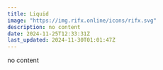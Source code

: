 ```yaml
---
title: Liquid
image: "https://img.rifx.online/icons/rifx.svg"
description: no content
date: 2024-11-25T12:33:31Z
last_updated: 2024-11-30T01:01:47Z
---
```


no content

